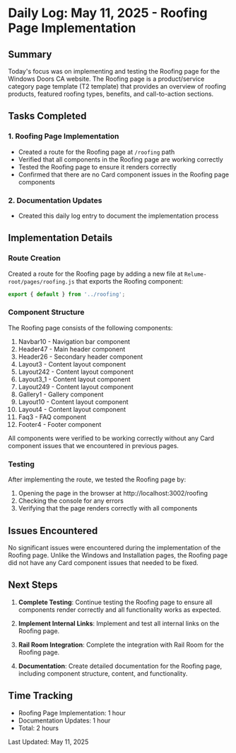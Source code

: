 # Daily Log: May 11, 2025 - Roofing Page Implementation

## Summary

Today's focus was on implementing and testing the Roofing page for the Windows Doors CA website. The Roofing page is a product/service category page template (T2 template) that provides an overview of roofing products, featured roofing types, benefits, and call-to-action sections.

## Tasks Completed

### 1. Roofing Page Implementation

- Created a route for the Roofing page at `/roofing` path
- Verified that all components in the Roofing page are working correctly
- Tested the Roofing page to ensure it renders correctly
- Confirmed that there are no Card component issues in the Roofing page components

### 2. Documentation Updates

- Created this daily log entry to document the implementation process

## Implementation Details

### Route Creation

Created a route for the Roofing page by adding a new file at `Relume-root/pages/roofing.js` that exports the Roofing component:

```javascript
export { default } from '../roofing';
```

### Component Structure

The Roofing page consists of the following components:

1. Navbar10 - Navigation bar component
2. Header47 - Main header component
3. Header26 - Secondary header component
4. Layout3 - Content layout component
5. Layout242 - Content layout component
6. Layout3_1 - Content layout component
7. Layout249 - Content layout component
8. Gallery1 - Gallery component
9. Layout10 - Content layout component
10. Layout4 - Content layout component
11. Faq3 - FAQ component
12. Footer4 - Footer component

All components were verified to be working correctly without any Card component issues that we encountered in previous pages.

### Testing

After implementing the route, we tested the Roofing page by:

1. Opening the page in the browser at http://localhost:3002/roofing
2. Checking the console for any errors
3. Verifying that the page renders correctly with all components

## Issues Encountered

No significant issues were encountered during the implementation of the Roofing page. Unlike the Windows and Installation pages, the Roofing page did not have any Card component issues that needed to be fixed.

## Next Steps

1. **Complete Testing**: Continue testing the Roofing page to ensure all components render correctly and all functionality works as expected.

2. **Implement Internal Links**: Implement and test all internal links on the Roofing page.

3. **Rail Room Integration**: Complete the integration with Rail Room for the Roofing page.

4. **Documentation**: Create detailed documentation for the Roofing page, including component structure, content, and functionality.

## Time Tracking

- Roofing Page Implementation: 1 hour
- Documentation Updates: 1 hour
- Total: 2 hours

Last Updated: May 11, 2025
